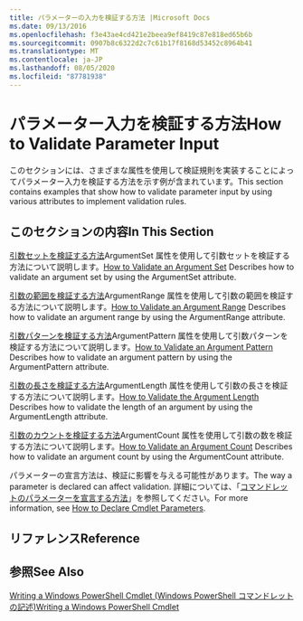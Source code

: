 ```yaml
---
title: パラメーターの入力を検証する方法 |Microsoft Docs
ms.date: 09/13/2016
ms.openlocfilehash: f3e43ae4cd421e2beea9ef8419c87e818ed65b6b
ms.sourcegitcommit: 0907b8c6322d2c7c61b17f8168d53452c8964b41
ms.translationtype: MT
ms.contentlocale: ja-JP
ms.lasthandoff: 08/05/2020
ms.locfileid: "87781938"
---
```

# <a name="how-to-validate-parameter-input"></a><span data-ttu-id="0faf5-102">パラメーター入力を検証する方法</span><span class="sxs-lookup"><span data-stu-id="0faf5-102">How to Validate Parameter Input</span></span>

<span data-ttu-id="0faf5-103">このセクションには、さまざまな属性を使用して検証規則を実装することによってパラメーター入力を検証する方法を示す例が含まれています。</span><span class="sxs-lookup"><span data-stu-id="0faf5-103">This section contains examples that show how to validate parameter input by using various attributes to implement validation rules.</span></span>

## <a name="in-this-section"></a><span data-ttu-id="0faf5-104">このセクションの内容</span><span class="sxs-lookup"><span data-stu-id="0faf5-104">In This Section</span></span>

<span data-ttu-id="0faf5-105">[引数セットを検証する方法](./how-to-validate-an-argument-set.md)ArgumentSet 属性を使用して引数セットを検証する方法について説明します。</span><span class="sxs-lookup"><span data-stu-id="0faf5-105">[How to Validate an Argument Set](./how-to-validate-an-argument-set.md) Describes how to validate an argument set by using the ArgumentSet attribute.</span></span>

<span data-ttu-id="0faf5-106">[引数の範囲を検証する方法](./how-to-validate-an-argument-range.md)ArgumentRange 属性を使用して引数の範囲を検証する方法について説明します。</span><span class="sxs-lookup"><span data-stu-id="0faf5-106">[How to Validate an Argument Range](./how-to-validate-an-argument-range.md) Describes how to validate an argument range by using the ArgumentRange attribute.</span></span>

<span data-ttu-id="0faf5-107">[引数パターンを検証する方法](./how-to-validate-an-argument-pattern.md)ArgumentPattern 属性を使用して引数パターンを検証する方法について説明します。</span><span class="sxs-lookup"><span data-stu-id="0faf5-107">[How to Validate an Argument Pattern](./how-to-validate-an-argument-pattern.md) Describes how to validate an argument pattern by using the ArgumentPattern attribute.</span></span>

<span data-ttu-id="0faf5-108">[引数の長さを検証する方法](./how-to-validate-the-argument-length.md)ArgumentLength 属性を使用して引数の長さを検証する方法について説明します。</span><span class="sxs-lookup"><span data-stu-id="0faf5-108">[How to Validate the Argument Length](./how-to-validate-the-argument-length.md) Describes how to validate the length of an argument by using the ArgumentLength attribute.</span></span>

<span data-ttu-id="0faf5-109">[引数のカウントを検証する方法](./how-to-validate-an-argument-count.md)ArgumentCount 属性を使用して引数の数を検証する方法について説明します。</span><span class="sxs-lookup"><span data-stu-id="0faf5-109">[How to Validate an Argument Count](./how-to-validate-an-argument-count.md) Describes how to validate an argument count by using the ArgumentCount attribute.</span></span>

<span data-ttu-id="0faf5-110">パラメーターの宣言方法は、検証に影響を与える可能性があります。</span><span class="sxs-lookup"><span data-stu-id="0faf5-110">The way a parameter is declared can affect validation.</span></span> <span data-ttu-id="0faf5-111">詳細については、「[コマンドレットのパラメーターを宣言する方法](./how-to-declare-cmdlet-parameters.md)」を参照してください。</span><span class="sxs-lookup"><span data-stu-id="0faf5-111">For more information, see [How to Declare Cmdlet Parameters](./how-to-declare-cmdlet-parameters.md).</span></span>

## <a name="reference"></a><span data-ttu-id="0faf5-112">リファレンス</span><span class="sxs-lookup"><span data-stu-id="0faf5-112">Reference</span></span>

## <a name="see-also"></a><span data-ttu-id="0faf5-113">参照</span><span class="sxs-lookup"><span data-stu-id="0faf5-113">See Also</span></span>

[<span data-ttu-id="0faf5-114">Writing a Windows PowerShell Cmdlet (Windows PowerShell コマンドレットの記述)</span><span class="sxs-lookup"><span data-stu-id="0faf5-114">Writing a Windows PowerShell Cmdlet</span></span>](./writing-a-windows-powershell-cmdlet.md)
